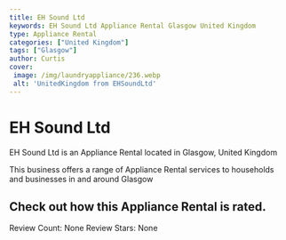 ```yaml
---
title: EH Sound Ltd
keywords: EH Sound Ltd Appliance Rental Glasgow United Kingdom 
type: Appliance Rental 
categories: ["United Kingdom"]
tags: ["Glasgow"]
author: Curtis
cover:
 image: /img/laundryappliance/236.webp
 alt: 'UnitedKingdom from EHSoundLtd'
---
```


# EH Sound Ltd
EH Sound Ltd is an Appliance Rental located in Glasgow, United Kingdom

This business offers a range of Appliance Rental services to households and businesses in and around Glasgow

## Check out how this Appliance Rental is rated.
Review Count: None
Review Stars: None

